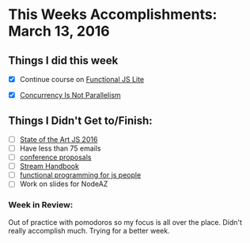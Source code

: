 # This Weeks Accomplishments: March 13, 2016

## Things I did this week
- [x] Continue course on [Functional JS Lite](https://frontendmasters.com/courses/functional-js-lite/#v=mpx9vosfmi&p=0.3056)

- [x] [Concurrency Is Not Parallelism](https://vimeo.com/49718712)

## Things I Didn't Get to/Finish:
- [ ] [State of the Art JS 2016](https://medium.com/javascript-and-opinions/state-of-the-art-javascript-in-2016-ab67fc68eb0b#.m4f974ysu)
- [ ] Have less than 75 emails
- [ ] [conference proposals](http://rckbt.me/2014/01/conference-proposals/)
- [ ] [Stream Handbook](https://github.com/substack/stream-handbook)
- [ ] [functional programming for js people](https://medium.com/@chetcorcos/functional-programming-for-javascript-people-1915d8775504#.asjyzlczo)
- [ ] Work on slides for NodeAZ

### Week in Review:
Out of practice with pomodoros so my focus is all over the place. Didn't really accomplish much.
Trying for a better week.
